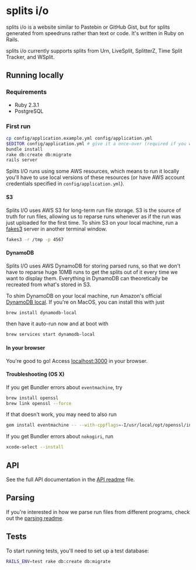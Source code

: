 # splits i/o
splits i/o is a website similar to Pastebin or GitHub Gist, but for splits generated from speedruns rather than text or
code. It's written in Ruby on Rails.

splits i/o currently supports splits from Urn, LiveSplit, SplitterZ, Time Split Tracker, and WSplit.

## Running locally

### Requirements
* Ruby 2.3.1
* PostgreSQL

### First run
```bash
cp config/application.example.yml config/application.yml
$EDITOR config/application.yml # give it a once-over (required if you want local sign in)
bundle install
rake db:create db:migrate
rails server
```

Splits I/O runs using some AWS resources, which means to run it locally you'll have to use local versions of these
resources (or have AWS account credentials specified in `config/application.yml`).

#### S3
Splits I/O uses AWS S3 for long-term run file storage. S3 is the source of truth for run files, allowing us to reparse
runs whenever as if the run was just uploaded for the first time. To shim S3 on your local machine, run a
[fakes3][fakes3] server in another terminal window.
```bash
fakes3 -r /tmp -p 4567
```

[fakes3]: https://github.com/jubos/fake-s3

#### DynamoDB
Splits I/O uses AWS DynamoDB for storing parsed runs, so that we don't have to reparse huge 10MB runs to get the splits
out of it every time we want to display them. Everything in DynamoDB can theoretically be recreated from what's stored
in S3.

To shim DynamoDB on your local machine, run Amazon's official [DynamoDB local][dynamodb-local]. If you're on MacOS, you
can install this with just
```bash
brew install dynamodb-local
```
then have it auto-run now and at boot with
```bash
brew services start dynamodb-local
```

[dynamodb-local]: http://docs.aws.amazon.com/amazondynamodb/latest/developerguide/DynamoDBLocal.html

#### In your browser
You're good to go! Access [localhost:3000][localhost] in your browser.

[localhost]: http://localhost:3000/

#### Troubleshooting (OS X)

If you get Bundler errors about `eventmachine`, try

```bash
brew install openssl
brew link openssl --force
```

If that doesn't work, you may need to also run

```bash
gem install eventmachine -- --with-cppflags=-I/usr/local/opt/openssl/include
```

If you get Bundler errors about `nokogiri`, run

```bash
xcode-select --install
```

## API
See the full API documentation in the [API readme](./docs/api.md) file.

## Parsing
If you're interested in how we parse run files from different programs, check out the [parsing
readme](./docs/parsing.md).

## Tests
To start running tests, you'll need to set up a test database:

```bash
RAILS_ENV=test rake db:create db:migrate
```
